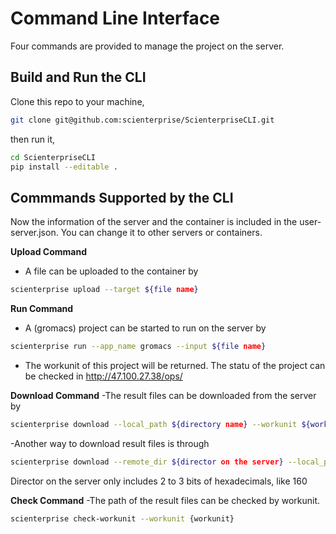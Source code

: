 # Command Line Interface

Four commands are provided to manage the project on the server.


## Build and Run the CLI
Clone this repo to your machine,
```bash
git clone git@github.com:scienterprise/ScienterpriseCLI.git
```
then run it,
```bash
cd ScienterpriseCLI
pip install --editable .
```

## Commmands Supported by the CLI
Now the information of the server and the container is included in the user-server.json. You can change it to other servers or containers.

**Upload Command**
- A file can be uploaded to the container by 
```bash
scienterprise upload --target ${file name}
```

**Run Command**
- A (gromacs) project can be started to run on the server by
```bash
scienterprise run --app_name gromacs --input ${file name}
```
- The workunit of this project will be returned. The statu of the project can be checked in http://47.100.27.38/ops/

**Download Command**
-The result files can be downloaded from the server by
```bash
scienterprise download --local_path ${directory name} --workunit ${workunit from above}
```
-Another way to download result files is through
```bash
scienterprise download --remote_dir ${director on the server} --local_path ${directory in your machine}
```
Director on the server only includes 2 to 3 bits of hexadecimals, like 160

**Check Command**
-The path of the result files can be checked by workunit.
```bash
scienterprise check-workunit --workunit {workunit}
```
